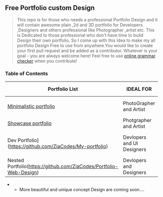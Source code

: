 ## Free Portfolio custom Design

> This repo is for those who needs a professional Portfolio Design and it will contain awesome plain ,2d and 3D portfolio for Developers ,Designers and others professional like Photographer ,artist etc. This is Dedicated to those  professional who don't have time to build Design their own portfolio. So I come up with this Idea to make my all portfolio Design Free to use from anywhere.You would like to create your first pull request and be added as a contributor. Whatever is your goal - you are always welcome here! Feel free to use [online grammar checker](https://www.grammarly.com/) when you contribute!


### Table of Contents


|  **Portfolio List**  |  **IDEAL FOR**  | ** TECH USED** |
|---|---|---|
| [Minimalistic portfolio](https://github.com/ZiaCodes/vikash-web) | PhotoGrapher and Artist | HTML CSS JS BOOTSRAP |
| [Showcase portfolio](https://github.com/ZiaCodes/ZiAhmed) | Photgrapher and Artist | HTML CSS JS |
| Dev Portfolio](https://github.com/ZiaCodes/My-portfolio) | Devlopers and UI Designers | JQuery Bootstrap CSS JS HTML |
| Nested Portfolio(https://github.com/ZiaCodes/Portfolio-Web-Design) | Devlopers and Designers | HTML CSS JS PHP CDN |


* * More beautiful and unique concept Design are coming soon....
